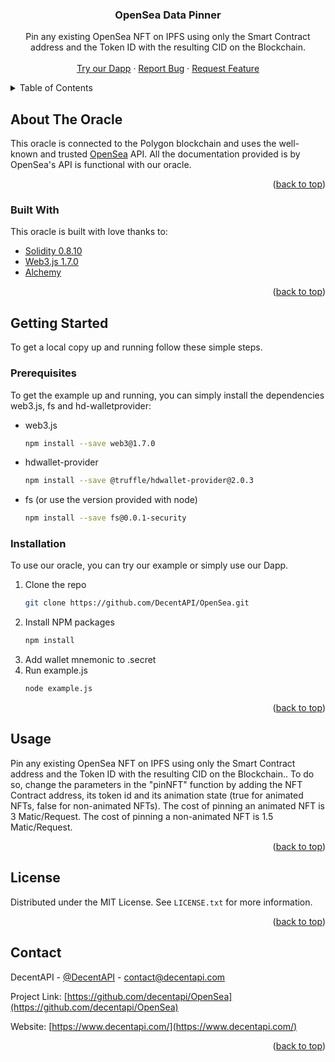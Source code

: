 <div align="center">
  
  <h3 align="center">OpenSea Data Pinner</h3>

  <p align="center">
Pin any existing OpenSea NFT on IPFS using only the Smart Contract address and the Token ID with the resulting CID on the Blockchain.   <br />
    <br />
    <a href="https://opensea.decentapi.com/">Try our Dapp</a>
    ·
    <a href="https://github.com/DecentAPI/OpenSea/issues">Report Bug</a>
    ·
    <a href="https://github.com/DecentAPI/OpenSea/issues">Request Feature</a>
  </p>
</div>


<!-- TABLE OF CONTENTS -->
<details>
  <summary>Table of Contents</summary>
  <ol>
    <li>
      <a href="#about-the-oracle">About The Oracle</a>
      <ul>
        <li><a href="#built-with">Built With</a></li>
      </ul>
    </li>
    <li>
      <a href="#getting-started">Getting Started</a>
      <ul>
        <li><a href="#prerequisites">Prerequisites</a></li>
        <li><a href="#installation">Installation</a></li>
      </ul>
    </li>
    <li><a href="#usage">Usage</a></li>
    <li><a href="#license">License</a></li>
    <li><a href="#contact">Contact</a></li>
    </ol>
</details>


<!-- ABOUT THE Oracle -->
## About The Oracle

This oracle is connected to the Polygon blockchain and uses the well-known and trusted <a href="https://docs.opensea.io/">OpenSea</a> API. All the documentation provided is by OpenSea's API is functional with our oracle.

<p align="right">(<a href="#top">back to top</a>)</p>

### Built With

This oracle is built with love thanks to:

* [Solidity 0.8.10](https://docs.soliditylang.org/en/v0.8.10/)
* [Web3.js 1.7.0](https://web3js.readthedocs.io/en/v1.7.0/)
* [Alchemy](https://www.alchemy.com/)

<p align="right">(<a href="#top">back to top</a>)</p>

<!-- GETTING STARTED -->
## Getting Started

To get a local copy up and running follow these simple steps.

### Prerequisites

To get the example up and running, you can simply install the dependencies web3.js, fs and hd-walletprovider:
* web3.js
  ```sh
  npm install --save web3@1.7.0 
  ```
* hdwallet-provider
  ```sh
  npm install --save @truffle/hdwallet-provider@2.0.3 
  ```
* fs (or use the version provided with node)
  ```sh
  npm install --save fs@0.0.1-security
  ```

### Installation

To use our oracle, you can try our example or simply use our Dapp.

1. Clone the repo
   ```sh
   git clone https://github.com/DecentAPI/OpenSea.git
   ```
2. Install NPM packages
   ```sh
   npm install
   ```
3. Add wallet mnemonic to .secret
4. Run example.js
    ```sh
   node example.js
   ```

<p align="right">(<a href="#top">back to top</a>)</p>

<!-- USAGE EXAMPLES -->
## Usage

Pin any existing OpenSea NFT on IPFS using only the Smart Contract address and the Token ID with the resulting CID on the Blockchain.. To do so, change the parameters in the "pinNFT" function by adding the NFT Contract address, its token id and its animation state (true for animated NFTs, false for non-animated NFTs).
The cost of pinning an animated NFT is 3 Matic/Request.
The cost of pinning a non-animated NFT is 1.5 Matic/Request.

<p align="right">(<a href="#top">back to top</a>)</p>

<!-- LICENSE -->
## License

Distributed under the MIT License. See `LICENSE.txt` for more information.

<p align="right">(<a href="#top">back to top</a>)</p>

<!-- CONTACT -->
## Contact

DecentAPI - [@DecentAPI](https://twitter.com/decentapi) - contact@decentapi.com

Project Link: [https://github.com/decentapi/OpenSea](https://github.com/decentapi/OpenSea)

Website: [https://www.decentapi.com/](https://www.decentapi.com/)

<p align="right">(<a href="#top">back to top</a>)</p>
